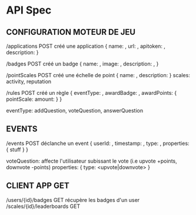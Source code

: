 # API Spec

## CONFIGURATION MOTEUR DE JEU

/applications POST créé une application
{
    name: <name>,
    url: <url>,
    apitoken: <token>,
    description: <description>
}

/badges POST créé un badge
{
    name: <name>,
    image: <img>,
    description: <description>,
}

/pointScales POST créé une échelle de point
{
    name: <name>,
    description: <description>
}
scales: activity, reputation

/rules POST créé un règle
{
    eventType: <type>,
    awardBadge: <badge>,
    awardPoints: {
        pointScale: <scale>
        amount: <amount>
    }
}

eventType: addQuestion, voteQuestion, answerQuestion

## EVENTS
/events POST déclanche un event
{
    userId: <user>,
    timestamp: <datetime>,
    type: <eventType>,
    properties: {
        stuff
    }
}
  
voteQuestion:
affecte l'utilisateur subissant le vote (i.e upvote +points, downvote -points)
properties: {
    type: <upvote|downvote>
}

## CLIENT APP GET

/users/{id}/badges GET récupère les badges d'un user
/scales/{id}/leaderboards GET

